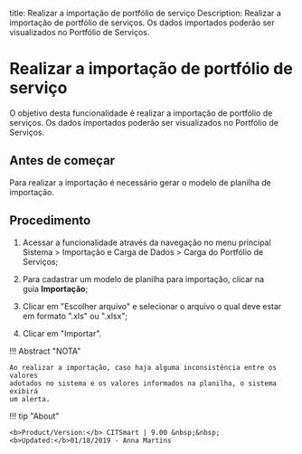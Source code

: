 title: Realizar a importação de portfólio de serviço
Description: Realizar a importação de portfólio de serviços. Os dados importados poderão ser visualizados no Portfólio de Serviços.
# Realizar a importação de portfólio de serviço

O objetivo desta funcionalidade é realizar a importação de portfólio de
serviços. Os dados importados poderão ser visualizados no Portfólio de Serviços.

Antes de começar
--------------------

Para realizar a importação é necessário gerar o modelo de planilha de
importação.

Procedimento
----------------

1.  Acessar a funcionalidade através da navegação no menu principal Sistema \>
    Importação e Carga de Dados \> Carga do Portfólio de Serviços;

2.  Para cadastrar um modelo de planilha para importação, clicar na
    guia **Importação**;

3.  Clicar em "Escolher arquivo" e selecionar o arquivo o qual deve estar em
    formato ".xls" ou ".xlsx";

4.  Clicar em "Importar".

!!! Abstract "NOTA"

    Ao realizar a importação, caso haja alguma inconsistência entre os valores
    adotados no sistema e os valores informados na planilha, o sistema exibirá
    um alerta.

!!! tip "About"

    <b>Product/Version:</b> CITSmart | 9.00 &nbsp;&nbsp;
    <b>Updated:</b>01/18/2019 - Anna Martins

